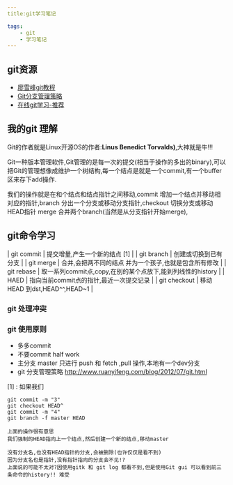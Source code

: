 ```yaml
---
title:git学习笔记

tags:
    - git
    - 学习笔记
---
```



## git资源

 - [廖雪峰git教程](http://www.liaoxuefeng.com/wiki/0013739516305929606dd18361248578c67b8067c8c017b000/)
 - [Git分支管理策略](http://www.ruanyifeng.com/blog/2012/07/git.html)
 - [在线git学习-推荐](http://pcottle.github.io/learnGitBranching/)


## 我的git 理解

Git的作者就是Linux开源OS的作者:**Linus Benedict Torvalds)**,大神就是牛!!!

Git一种版本管理软件,Git管理的是每一次的提交(相当于操作的多出的binary),可以把Git的管理想像成维护一个树结构,每一个结点是就是一个commit,有一个buffer区来存下add操作.

我们的操作就是在和个结点和结点指针之间移动,commit 增加一个结点并移动相对应的指针,branch 分出一个分支或移动分支指针,checkout 切换分支或移动HEAD指针
merge 合并两个branch(当然是从分支指针开始merge),


## git命令学习


| git commit         | 提交增量,产生一个新的结点 [1]                              |
| git branch         | 创建或切换到已有分支                                       |
| git merge          | 合并,会把两不同的结点 并为一个孩子,也就是包含所有修改      |
| git rebase <dst>   | 取一系列commit点,copy,在别的某个点放下,能到列线性的history |
| HAED               | 指向当前commit点的指针,最近一次提交记录                    |
| git checkout <dst> | 移动HEAD 到dst,HEAD^^,HEAD~1                               |



### git 处理冲突

### git 使用原则

 - 多多commit
 - 不要commit half work
 - 主分支 master 只进行 push 和 fetch ,pull 操作,本地有一个dev分支
 - git 分支管理策略 http://www.ruanyifeng.com/blog/2012/07/git.html

[1] : 如果我们
```
git commit -m "3"
git checkout HEAD^
git commit -m "4"
git branch -f master HEAD

上面的操作很有意思
我们强制的HEAD指向上一个结点,然后创建一个新的结点,移动master

没有分支名,也没有HEAD指针的分支,会被删除(也许仅仅是看不到)
因为分支名也是指针,没有指针指向的分支会不见!?
上面说的可能不太对?因使用gitk 和 git log 都看不到,但是使用Git gui 可以看到前三条命令的history!! 难受
```
